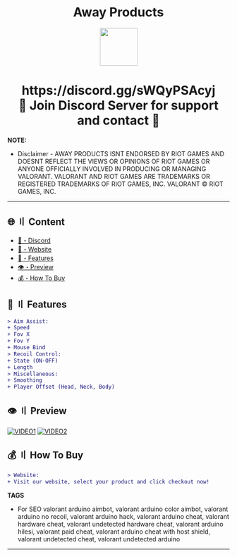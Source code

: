<h1 align="center">
   Away Products
</h1>
<p align="center"> 
   <kbd>
   <img src="https://cdn.discordapp.com/attachments/1105563828135141407/1129860987495923885/aways.png" width="85"></img>
   </kbd>
</p>

<h1 align="center">
   https://discord.gg/sWQyPSAcyj<br>
   🔱 Join Discord Server for support and contact 🔱
</h1>

**NOTE:** 
- Disclaimer -
AWAY PRODUCTS ISNT ENDORSED BY RIOT GAMES AND DOESNT REFLECT THE VIEWS OR OPINIONS OF RIOT GAMES OR ANYONE OFFICIALLY INVOLVED IN PRODUCING OR MANAGING VALORANT. VALORANT AND RIOT GAMES ARE TRADEMARKS OR REGISTERED TRADEMARKS OF RIOT GAMES, INC. VALORANT © RIOT GAMES, INC.
---

## <a id="content"></a>🌐 〢 Content
- [🌌・Discord](https://discord.gg/sWQyPSAcyj)
- [🌌・Website](https://awayproducts.us)
- [🔰・Features](#features)
- [👁️・Preview](#preview)
- [💰・How To Buy](#how-to-buy)

## <a id="features"></a>💎 〢 Features
```diff
> Aim Assist:
+ Speed
+ Fov X
+ Fov Y
+ Mouse Bind
> Recoil Control:
+ State (ON-OFF)
+ Length
> Miscellaneous:
+ Smoothing
+ Player Offset (Head, Neck, Body)
```

## <a id="preview"></a>👁️ 〢 Preview
[![VIDEO1](https://raw.githubusercontent.com/fantasywastaken/valorant-arduino-aimbot/main/1.jpg)](https://www.youtube.com/watch?v=OkqdVpgENwE "VIDEO1")
[![VIDEO2](https://raw.githubusercontent.com/fantasywastaken/valorant-arduino-aimbot/main/2.jpg)](https://www.youtube.com/watch?v=TKsJlltkrK8 "VIDEO2")

## <a id="how-to-buy"></a>💰 〢 How To Buy
```diff
> Website:
+ Visit our website, select your product and click checkout now! 
```

**TAGS**
- For SEO
valorant arduino aimbot, valorant arduino color aimbot, valorant arduino no recoil, valorant arduino hack, valorant arduino cheat, valorant hardware cheat, valorant undetected hardware cheat, valorant arduino hilesi, valorant paid cheat, valorant arduino cheat with host shield, valorant undetected cheat, valorant undetected arduino​
---
